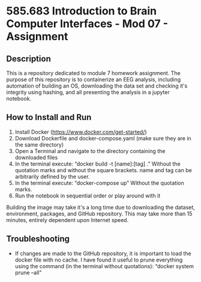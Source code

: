 # 585.683 Introduction to Brain Computer Interfaces - Mod 07 - Assignment
## Description
This is a repository dedicated to module 7 homework assignment. The purpose of this repository is to containerize an EEG analysis, including automation of building an OS, downloading the data set and checking it's integrity using hashing, and all presenting the analysis in a jupyter notebook.

## How to Install and Run
1. Install Docker (https://www.docker.com/get-started/)
2. Download Dockerfile and docker-compose.yaml (make sure they are in the same directory)
3. Open a Terminal and navigate to the directory containing the downloaded files
4. In the terminal execute: “docker build -t [name]:[tag] .” Without the quotation marks and without the square brackets. name and tag can be arbitrarily defined by the user.
5. In the terminal execute: “docker-compose up” Without the quotation marks.
6. Run the notebook in sequential order or play around with it

Building the image may take it's a long time due to downloading the dataset, environment, packages, and GitHub repository. This may take more than 15 minutes, entirely dependent upon Internet speed.


## Troubleshooting
- If changes are made to the GitHub repository, it is important to load the docker file with no cache. I have found it useful to prune everything using the command (in the terminal without quotations): “docker system prune –all”
